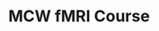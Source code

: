 ---
title: "MCW fMRI Course"
project_id: 
date: 
conference_id: ""
presenters:
   - peter_bandettini
summary: "<p>MCW fMRI Course, Milwaukee</p>"
file: /assets/presentations/T207.ppt
filename: T207.ppt
layout: presentation
---